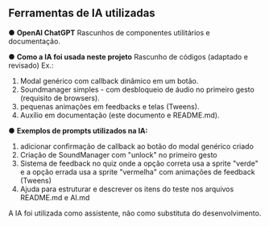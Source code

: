 ## Ferramentas de IA utilizadas

● **OpenAI ChatGPT**
Rascunhos de componentes utilitários e documentação.

● **Como a IA foi usada neste projeto**
Rascunho de códigos (adaptado e revisado)
Ex.: 
1) Modal genérico com callback dinâmico em um botão.
2) Soundmanager simples - com desbloqueio de áudio no primeiro gesto (requisito de browsers).
3) pequenas animações em feedbacks e telas (Tweens).
4) Auxílio em documentação (este documento e README.md).

● **Exemplos de prompts utilizados na IA:**
1) adicionar confirmação de callback ao botão do modal genérico criado
2) Criação de SoundManager com "unlock" no primeiro gesto
3) Sistema de feedback no quiz onde a opção correta usa a sprite "verde" e a opção errada usa a sprite "vermelha" com animações de feedback (Tweens)
4) Ajuda para estruturar e descrever os itens do teste nos arquivos README.md e AI.md

A IA foi utilizada como assistente, não como substituta do desenvolvimento.




